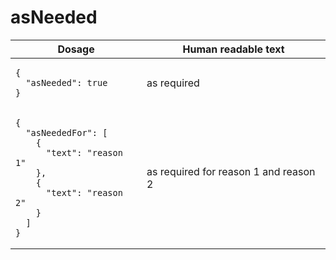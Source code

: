 # asNeeded 

<table>
  <thead>
    <tr>
      <th>Dosage</th>
      <th>Human readable text</th>
    </tr>
  </thead>
  <tbody>
    <tr>
      <td><pre><code class="language-json">{
  &quot;asNeeded&quot;: true
}
</code></pre></td>
      <td>as required</td>
    </tr>
    <tr>
      <td><pre><code class="language-json">{
  &quot;asNeededFor&quot;: [
    {
      &quot;text&quot;: &quot;reason 1&quot;
    },
    {
      &quot;text&quot;: &quot;reason 2&quot;
    }
  ]
}
</code></pre></td>
      <td>as required for reason 1 and reason 2</td>
    </tr>
  </tbody>
</table>
